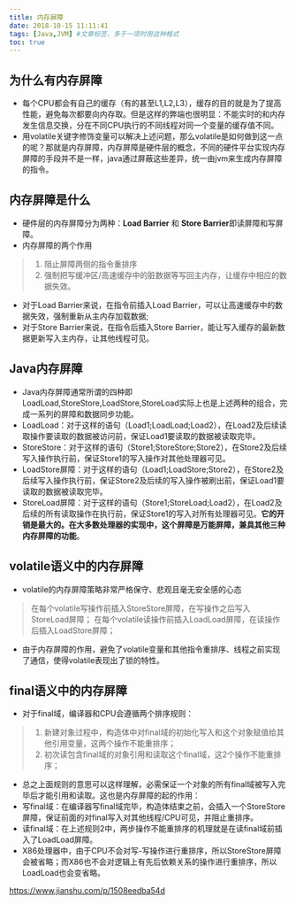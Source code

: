 ```yaml
---
title: 内存屏障
date: 2018-10-15 11:11:41
tags: [Java,JVM] #文章标签，多于一项时用这种格式
toc: true
---
```


## 为什么有内存屏障

* 每个CPU都会有自己的缓存（有的甚至L1,L2,L3），缓存的目的就是为了提高性能，避免每次都要向内存取。但是这样的弊端也很明显：不能实时的和内存发生信息交换，分在不同CPU执行的不同线程对同一个变量的缓存值不同。
* 用volatile关键字修饰变量可以解决上述问题，那么volatile是如何做到这一点的呢？那就是内存屏障，内存屏障是硬件层的概念，不同的硬件平台实现内存屏障的手段并不是一样，java通过屏蔽这些差异，统一由jvm来生成内存屏障的指令。

## 内存屏障是什么

* 硬件层的内存屏障分为两种：**Load Barrier** 和 **Store Barrier**即读屏障和写屏障。
* 内存屏障的两个作用

> 1. 阻止屏障两侧的指令重排序
> 2. 强制把写缓冲区/高速缓存中的脏数据等写回主内存，让缓存中相应的数据失效。

* 对于Load Barrier来说，在指令前插入Load Barrier，可以让高速缓存中的数据失效，强制重新从主内存加载数据;
* 对于Store Barrier来说，在指令后插入Store Barrier，能让写入缓存的最新数据更新写入主内存，让其他线程可见。

## Java内存屏障
* Java内存屏障通常所谓的四种即LoadLoad,StoreStore,LoadStore,StoreLoad实际上也是上述两种的组合，完成一系列的屏障和数据同步功能。
* LoadLoad：对于这样的语句（Load1;LoadLoad;Load2），在Load2及后续读取操作要读取的数据被访问前，保证Load1要读取的数据被读取完毕。
* StoreStore：对于这样的语句（Store1;StoreStore;Store2），在Store2及后续写入操作执行前，保证Store1的写入操作对其他处理器可见。
* LoadStore屏障：对于这样的语句（Load1;LoadStore;Store2），在Store2及后续写入操作执行前，保证Store2及后续的写入操作被刷出前，保证Load1要读取的数据被读取完毕。
* StoreLoad屏障：对于这样的语句（Store1;StoreLoad;Load2），在Load2及后续的所有读取操作在执行前，保证Store1的写入对所有处理器可见。**它的开销是最大的。在大多数处理器的实现中，这个屏障是万能屏障，兼具其他三种内存屏障的功能**。

## volatile语义中的内存屏障

* volatile的内存屏障策略非常严格保守、悲观且毫无安全感的心态

> 在每个volatile写操作前插入StoreStore屏障，在写操作之后写入StoreLoad屏障；
> 在每个volatile读操作前插入LoadLoad屏障，在读操作后插入LoadStore屏障；

* 由于内存屏障的作用，避免了volatile变量和其他指令重排序、线程之前实现了通信，使得volatile表现出了锁的特性。

## final语义中的内存屏障

* 对于final域，编译器和CPU会遵循两个排序规则：

> 1. 新建对象过程中，构造体中对final域的初始化写入和这个对象赋值给其他引用变量，这两个操作不能重排序；
> 2. 初次读包含final域的对象引用和读取这个final域，这2个操作不能重排序；

* 总之上面规则的意思可以这样理解，必需保证一个对象的所有final域被写入完毕后才能引用和读取。这也是内存屏障的起的作用：
* 写final域：在编译器写final域完毕，构造体结束之前，会插入一个StoreStore屏障，保证前面的对final写入对其他线程/CPU可见，并阻止重排序。
* 读final域：在上述规则2中，两步操作不能重排序的机理就是在读final域前插入了LoadLoad屏障。
* X86处理器中，由于CPU不会对写-写操作进行重排序，所以StoreStore屏障会被省略；而X86也不会对逻辑上有先后依赖关系的操作进行重排序，所以LoadLoad也会变省略。


https://www.jianshu.com/p/1508eedba54d